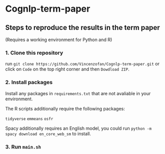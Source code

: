 # Cognlp-term-paper

## Steps to reproduce the results in the term paper

(Requires a working environment for Python and R)

### 1. Clone this repository 

run `git clone https://github.com/Vincenzofan/Cognlp-term-paper.git` or click on `Code` on the top right corner and then `Dowdload ZIP`.

### 2. Install packages 

Install any packages in `requirements.txt` that are not avaliable in your environment.

The R scripts additionally require the following packages:

`tidyverse`
`emmeans`
`osfr`

Spacy additionally requires an English model, you could run `python -m spacy download en_core_web_sm` to install.

### 3. Run `main.sh` 
